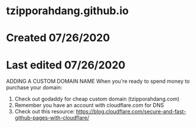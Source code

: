 # tzipporahdang.github.io

# Created 07/26/2020
# Last edited 07/26/2020

ADDING A CUSTOM DOMAIN NAME
When you're ready to spend money to purchase your domain:
1) Check out godaddy for cheap custom domain (tzipporahdang.com)
2) Remember you have an account with cloudflare.com for DNS
3) Check out this resource: https://blog.cloudflare.com/secure-and-fast-github-pages-with-cloudflare/

